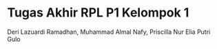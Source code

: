 # Tugas Akhir RPL P1 Kelompok 1

Deri Lazuardi Ramadhan, Muhammad Almal Nafy, Priscilla Nur Elia Putri Gulo
